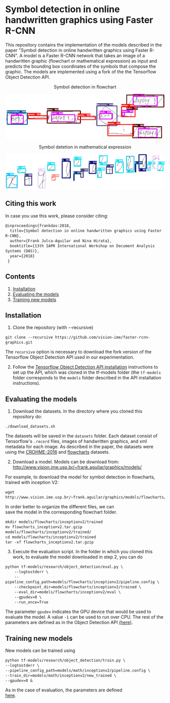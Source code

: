 # Symbol detection in online handwritten graphics using Faster R-CNN
This repository contains the implementation of the models 
described in the paper "Symbol detection in online handwritten graphics using Faster R-CNN". 
A model is a Faster R-CNN network that takes an image of a handwritten 
graphic (flowchart or mathematical expression) as 
input and predicts the bounding box coordinates of the symbols that 
compose the graphic. The models are implemented 
using a fork of the the Tensorflow Object Detection API.

<p align="center">
Symbol detection in flowchart
<br>

![](examples/inv-image-42.png)

</p>




<p align="center">
Symbol detetion in mathematical expression

<br>

![](examples/inv-image-8.png)
</p>
 


## Citing this work
In case you use this work, please consider citing:

```
@inproceedings{frankdas:2018,
  title={Symbol detection in online handwritten graphics using Faster R-CNN},
  author={Frank Julca-Aguilar and Nina Hirata},
  booktitle={13th IAPR International Workshop on Document Analysis Systems (DAS)},
  year={2018}
 }
```

## Contents
1. [Installation](#installation)
2. [Evaluating the models](#evaluating-the-models)
3. [Training new models](#training-new-models)

## Installation
1. Clone the repository (with --recursive)

```
git clone --recursive https://github.com/vision-ime/faster-rcnn-graphics.git
```

The `recursive` option is necessary to download the fork version of 
the Tensorflow Object Detection API used in our experimentation.

2. Follow the [Tensorflow Object Detection API installation](https://github.com/tensorflow/models/blob/master/research/object_detection/g3doc/installation.md) 
instructions to set up the API, which was cloned in the tf-models folder (the `tf-models` 
folder corresponds to the `models` folder described in the API installation instructions).

## Evaluating the models
1. Download the datasets. In the directory where you cloned this repository do: 

```
./download_datasets.sh
```
The datasets will be saved in the `datasets` folder. 
Each dataset consist of Tensorflow's `.record` files, images of 
handwritten graphics, and xml metadata for each image.
As described in the paper, 
the datasets were using the 
[CROHME-2016](http://tc11.cvc.uab.es/datasets/ICFHR-CROHME-2016_1) and 
[flowcharts](http://ivc.univ-nantes.fr/en/databases/Flowchart/) datasets.  

2. Download a model.
Models can be download from: <http://www.vision.ime.usp.br/~frank.aguilar/graphics/models/>

For example, to download the model for symbol detection in flowcharts, trained with inception V2:
```
wget http://www.vision.ime.usp.br/~frank.aguilar/graphics/models/flowcharts/flowcharts_inceptionv2.tar.gzip
```

In order better to organize the different files, we can  
save the model in the corresponding flowchart folder.

```
mkdir models/flowcharts/inceptionv2/trained
mv flowcharts_inceptionv2.tar.gzip models/flowcharts/inceptionv2/trained/
cd models/flowcharts/inceptionv2/trained
tar -xf flowcharts_inceptionv2.tar.gzip
``` 

3. Execute the evaluation script. In the folder in which you cloned this work, 
to evaluate the model downloaded in step 2, you can do

```
python tf-models/research/object_detection/eval.py \
    --logtostderr \
    --pipeline_config_path=models/flowcharts/inceptionv2/pipeline.config \
    --checkpoint_dir=models/flowcharts/inceptionv2/trained \
    --eval_dir=models/flowcharts/inceptionv2/eval \ 
    --gpudev=0 \
    --run_once=True 
```
The parameter `gpudev` indicates the GPU device that would be used to
evaluate the model. A value `-1` can be used to run over CPU. 
The rest of the parameters are defined 
as in the Object Detection API [(here)](https://github.com/tensorflow/models/blob/master/research/object_detection/g3doc/running_locally.md).

## Training new models
New models can be trained using

```
python tf-models/research/object_detection/train.py \
--logtostderr \
--pipeline_config_path=models/math/inceptionv2/pipeline.config \
--train_dir=models/math/inceptionv2/new_trained \ 
--gpudev=0 &
```
As in the case of evaluation, the parameters are defined   
[here](https://github.com/tensorflow/models/blob/master/research/object_detection/g3doc/running_locally.md).




  




